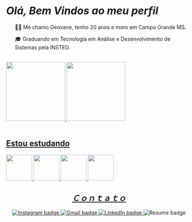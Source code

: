 <h1><i>Olá, Bem Vindos ao meu perfil</i></h1>
<ul>
  <p> 👨‍💻 Me chamo Geovane, tenho 20 anos e moro em Campo Grande MS.</p>
  <p>🎓 Graduando em Tecnologia em Análise e Desenvolvimento de Sistemas pela INSTED.</p>
</ul>
 <br>
<div>
<a href="https://github.com/gnovaess">
<img height="160em" src="https://github-readme-stats.vercel.app/api/top-langs/?username=gnovaess&layout=compact&langs_count=7&theme=dracula"/>
<img height="160em" src="https://github-readme-stats.vercel.app/api?username=gnovaess&show_icons=true&theme=dracula&include_all_commits=true&count_private=true"/>
</div>
 </br>

## Estou estudando
<img src="https://cdn.jsdelivr.net/gh/devicons/devicon/icons/html5/html5-original.svg" width="70" height="70"/> <img src="https://cdn.jsdelivr.net/gh/devicons/devicon/icons/css3/css3-original.svg" width="70" height="70"/>
<img src="https://cdn.jsdelivr.net/gh/devicons/devicon/icons/csharp/csharp-original.svg" width="70" height="70"/>
<img src="https://cdn.jsdelivr.net/gh/devicons/devicon/icons/mysql/mysql-plain-wordmark.svg" width="70" height="70"/>

<h2 align="center" style="margin-bottom: 0;"><i>Ｃｏｎｔａｔｏ</i></h2>
<div align="center">
  <br>
  <a href="https://www.instagram.com/geovanenovaes_/" target="_blank">
    <img src="https://img.shields.io/badge/-Instagram-%23E4405F?style=for-the-badge&logo=instagram&logoColor=white" alt="Instagram badge">
  </a>
  <a href="mailto:gnovaes2003@gmail.com" target="_blank">
    <img src="https://img.shields.io/badge/-Gmail-%23333?style=for-the-badge&logo=gmail&logoColor=white" alt="Gmail badge">
  </a>
  <a href="https://www.linkedin.com/in/geovanenovaes01/" target="_blank">
    <img src="https://img.shields.io/badge/-LinkedIn-%230077B5?style=for-the-badge&logo=linkedin&logoColor=white" alt="LinkedIn badge">
  </a>
  <img src="https://img.shields.io/badge/Currículo-4285F4?style=for-the-badge&amp;logo=read-the-docs&amp;logoColor=white" alt="Resume badge">
</div>
  
